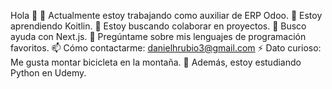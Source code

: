 Hola 👋
🔭 Actualmente estoy trabajando como auxiliar de ERP Odoo.
🌱 Estoy aprendiendo Koitlin.
👯 Estoy buscando colaborar en proyectos.
🤔 Busco ayuda con Next.js.
💬 Pregúntame sobre mis lenguajes de programación favoritos.
📫 Cómo contactarme: danielhrubio3@gmail.com
⚡ Dato curioso: Me gusta montar bicicleta en la montaña.
📖 Además, estoy estudiando Python en Udemy.
